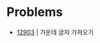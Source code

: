 # Problems

- [12903](https://programmers.co.kr/learn/courses/30/lessons/12903?language=java) | 가운데 글자 가져오기